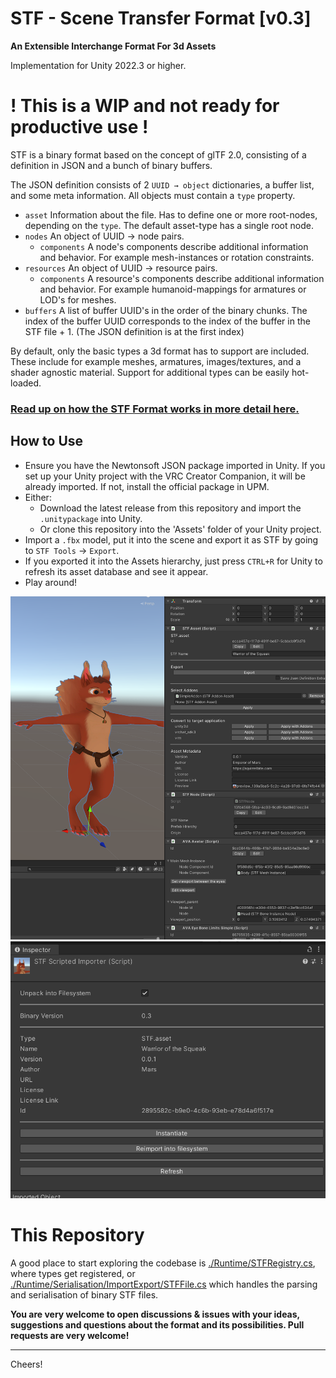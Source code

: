 # STF - Scene Transfer Format [v0.3]
**An Extensible Interchange Format For 3d Assets**

Implementation for Unity 2022.3 or higher.

# **! This is a WIP and not ready for productive use !**

STF is a binary format based on the concept of glTF 2.0, consisting of a definition in JSON and a bunch of binary buffers.

The JSON definition consists of 2 `UUID → object` dictionaries, a buffer list, and some meta information. All objects must contain a `type` property.
- `asset` Information about the file. Has to define one or more root-nodes, depending on the `type`. The default asset-type has a single root node.
- `nodes` An object of UUID → node pairs.
	- `components` A node's components describe additional information and behavior. For example mesh-instances or rotation constraints.
- `resources` An object of UUID → resource pairs.
	- `components` A resource's components describe additional information and behavior. For example humanoid-mappings for armatures or LOD's for meshes.
- `buffers` A list of buffer UUID's in the order of the binary chunks. The index of the buffer UUID corresponds to the index of the buffer in the STF file + 1. (The JSON definition is at the first index)

By default, only the basic types a 3d format has to support are included. These include for example meshes, armatures, images/textures, and a shader agnostic material.
Support for additional types can be easily hot-loaded.

### [Read up on how the STF Format works in more detail here.](./Docs/stf_format.md)

## How to Use
- Ensure you have the Newtonsoft JSON package imported in Unity. If you set up your Unity project with the VRC Creator Companion, it will be already imported. If not, install the official package in UPM.
- Either:
	- Download the latest release from this repository and import the `.unitypackage` into Unity.
	- Or clone this repository into the 'Assets' folder of your Unity project.
- Import a `.fbx` model, put it into the scene and export it as STF by going to `STF Tools` → `Export`.
- If you exported it into the Assets hierarchy, just press `CTRL+R` for Unity to refresh its asset database and see it appear.
- Play around!

![Screenshot of an STF model with its authoring components shown in the Unity inspector.](./Docs/Images/scene.png)
![Screenshot of an STF file's inspector in Unity.](./Docs/Images/import_settings.png)

# This Repository
A good place to start exploring the codebase is [./Runtime/STFRegistry.cs](./Runtime/STFRegistry.cs), where types get registered, or [./Runtime/Serialisation/ImportExport/STFFile.cs](./Runtime/Serialisation/ImportExport/STFFile.cs) which handles the parsing and serialisation of binary STF files.

**You are very welcome to open discussions & issues with your ideas, suggestions and questions about the format and its possibilities. Pull requests are very welcome!**

---

Cheers!
